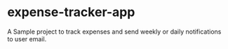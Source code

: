 # expense-tracker-app
A Sample project to track expenses and send weekly or daily notifications to user email.
